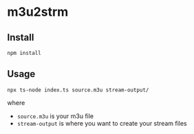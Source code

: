 # m3u2strm

## Install

```
npm install
```

## Usage

```
npx ts-node index.ts source.m3u stream-output/
```
where 
- `source.m3u` is your m3u file
- `stream-output` is where you want to create your stream files
